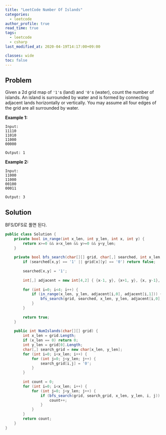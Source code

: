 ```yaml
---
title: "LeetCode Number Of Islands"
categories:
  - leetcode
author_profile: true
read_time: true
tags:
  - leetcode
  - csharp
last_modified_at: 2020-04-19T14:17:00+09:00

classes: wide
toc: false
---
```




## Problem

Given a 2d grid map of `'1'`s (land) and `'0'`s (water), count the number of islands. An island is surrounded by water and is formed by connecting adjacent lands horizontally or vertically. You may assume all four edges of the grid are all surrounded by water.

**Example 1:**

```
Input:
11110
11010
11000
00000

Output: 1
```

**Example 2:**

```
Input:
11000
11000
00100
00011

Output: 3
```



## Solution

BFS/DFS로 풀면 된다.

```c#
public class Solution {
    private bool in_range(int x_len, int y_len, int x, int y) {
        return x>=0 && x<x_len && y>=0 && y<y_len;
    }
    
    private bool bfs_search(char[][] grid, char[,] searched, int x_len, int y_len, int x, int y) {
        if (searched[x,y] == '1' || grid[x][y] == '0') return false;
        
        searched[x,y] = '1';
        
        int[,] adjacent = new int[4,2] { {x-1, y}, {x+1, y}, {x, y-1}, {x, y+1} };
        
        for (int i=0; i<4; i++) {
            if (in_range(x_len, y_len, adjacent[i,0], adjacent[i,1])) {
                bfs_search(grid, searched, x_len, y_len, adjacent[i,0], adjacent[i,1]);
            }
        }
        
        return true;
    }
    
    public int NumIslands(char[][] grid) {
        int x_len = grid.Length;
        if (x_len == 0) return 0;
        int y_len = grid[0].Length;
        char[,] search_grid = new char[x_len, y_len];
        for (int i=0; i<x_len; i++) {
            for (int j=0; j<y_len; j++) {
                search_grid[i,j] = '0';
            }
        }
        
        int count = 0;
        for (int i=0; i<x_len; i++) {
            for (int j=0; j<y_len; j++) {
                if (bfs_search(grid, search_grid, x_len, y_len, i, j)) {
                    count++;
                }
            }
        }
        return count;
    }
}
```

